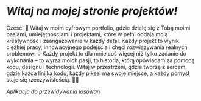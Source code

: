 # *Witaj na mojej stronie projektów!*

 Cześć! 👋 Witaj w moim cyfrowym portfolio, gdzie dzielę się z Tobą moimi pasjami, umiejętnościami i projektami, które w pełni oddają moją kreatywność i zaangażowanie w każdy detal. Każdy projekt to wynik ciężkiej pracy, innowacyjnego podejścia i chęci rozwiązywania realnych problemów. 💡 Każdy projekt to dla mnie coś więcej niż tylko zadanie do wykonania – to wyraz moich pasji, to historia, którą opowiadam za pomocą kodu, designu i technologii. Witaj w przestrzeni, gdzie tworzę z sercem, gdzie każda linijka kodu, każdy piksel ma swoje miejsce, a każdy pomysł staje się rzeczywistością. 🧑‍💻

 *[Aplikacja do przewidywania losowań](https://numbers-predict.streamlit.app/)*

